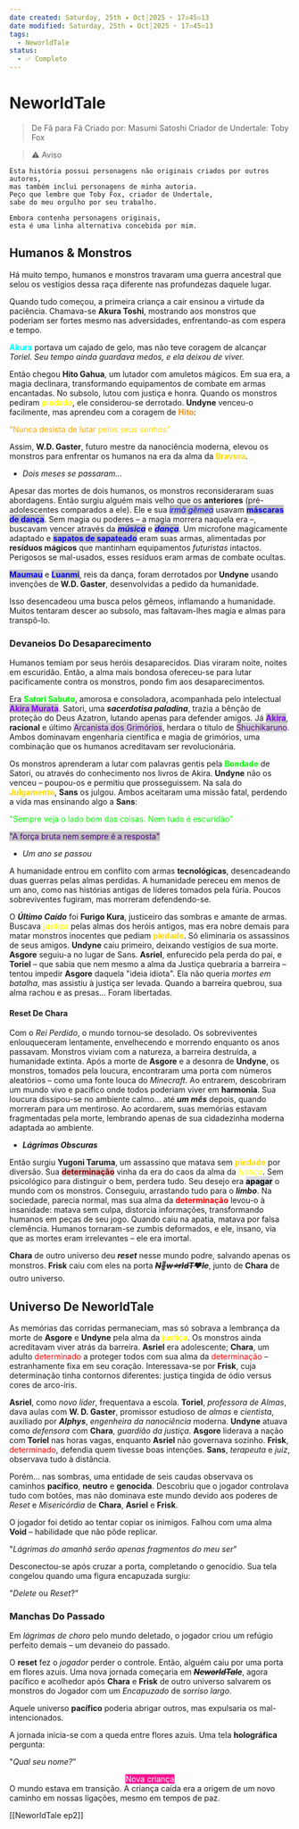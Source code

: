 ```yaml
---
date created: Saturday, 25th ✦ Oct┆2025 ➣ 17▫45▫13 
date modified: Saturday, 25th ✦ Oct┆2025 ➣ 17▫45▫13 
tags:
  - NeworldTale
status:
  - ✅ Completo
---
```


# NeworldTale
> De Fã para Fã
> Criado por: Masumi Satoshi
> Criador de Undertale: Toby Fox

> ⚠️ Aviso

```
Esta história possui personagens não originais criados por outros autores,
mas também inclui personagens de minha autoria. 
Peço que lembre que Toby Fox, criador de Undertale, 
sabe do meu orgulho por seu trabalho.

Embora contenha personagens originais,
esta é uma linha alternativa concebida por mim.
```
## Humanos & Monstros
Há muito tempo, humanos e monstros travaram uma guerra ancestral que selou os vestígios dessa raça diferente nas profundezas daquele lugar.

Quando tudo começou, a primeira criança a cair ensinou a virtude da paciência. Chamava-se **Akura Toshi**, mostrando aos monstros que poderiam ser fortes mesmo nas adversidades, enfrentando-as com espera e tempo.

<span style="color: rgb(0, 255, 255); font-weight: bold;">Akura</span> portava um cajado de gelo, mas não teve coragem de alcançar *Toriel. Seu tempo ainda guardava medos, e ela deixou de viver.*

Então chegou **Hito Gahua**, um lutador com amuletos mágicos. Em sua era, a magia declinara, transformando equipamentos de combate em armas encantadas. No subsolo, lutou com justiça e honra. Quando os monstros pediram <span style="color: rgb(255, 255, 0); font-weight: bold;">piedade</span>, ele considerou-se derrotado. **Undyne** venceu-o facilmente, mas aprendeu com a coragem de <span style="color: rgb(255, 140, 0); font-weight: bold;">Hito</span>:

<span style="color:rgb(255,165,0)">"Nunca desista de lutar</span> <span style="color:rgb(255,215,0)">pelos seus sonhos”</span>

Assim, **W.D. Gaster**, futuro mestre da nanociência moderna, elevou os monstros para enfrentar os humanos na era da alma da <span style="color: rgb(255,215,0); font-weight: bold;">Bravura</span>.

- *Dois meses se passaram...*

Apesar das mortes de dois humanos, os monstros reconsideraram suas abordagens. Então surgiu alguém mais velho que os **anteriores** (pré-adolescentes comparados a ele). Ele e sua <mark style="background-color: rgb(192,192,192);"><span style="color: rgb(0, 0, 255); font-style: italic;">irmã gêmea</span></mark> usavam <mark style="background-color: rgb(192,192,192);"><span style="color: rgb(0, 0, 255); font-weight: bold;">máscaras de dança</span></mark>. Sem magia ou poderes – a magia morrera naquela era –, buscavam vencer através da <mark style="background-color: rgb(192,192,192);"><span style="color: rgb(0, 0, 255);  font-weight: bold; font-style: italic;">música</span></mark> e <mark style="background-color: rgb(192,192,192);"><span style="color: rgb(0, 0, 255);  font-weight: bold; font-style: italic;">dança</span></mark>. Um microfone magicamente adaptado e <mark style="background-color: rgb(192,192,192);"><span style="color: rgb(0, 0, 255);  font-weight: bold;">sapatos de sapateado</span></mark> eram suas armas, alimentadas por **resíduos mágicos** que mantinham equipamentos *futuristas* intactos. Perigosos se mal-usados, esses resíduos eram armas de combate ocultas.

<mark style="background-color: rgb(192,192,192);"><span style="color: rgb(0, 0, 255); font-weight: bold;">Maumau</span></mark> e <mark style="background-color: rgb(192,192,192);"><span style="color: rgb(0, 0, 255); font-weight: bold;">Luanmi</span></mark>, reis da dança, foram derrotados por **Undyne** usando invenções de **W.D. Gaster**, desenvolvidas a pedido da humanidade.

Isso desencadeou uma busca pelos gêmeos, inflamando a humanidade. Muitos tentaram descer ao subsolo, mas faltavam-lhes magia e almas para transpô-lo.

### Devaneios Do Desaparecimento
Humanos temiam por seus heróis desaparecidos. Dias viraram noite, noites em escuridão. Então, a alma mais bondosa ofereceu-se para lutar pacificamente contra os monstros, pondo fim aos desaparecimentos.

Era <span style="color: rgb(0, 255, 0); font-weight: bold;">Satori Sabuto</span>, amorosa e consoladora, acompanhada pelo intelectual <mark style="background-color: rgb(192,192,192);"><span style="color: rgb(128, 0, 255); font-weight: bold;">Akira Murata</span></mark>. Satori, uma ***sacerdotisa paladina***, trazia a bênção de proteção do Deus Azatron, lutando apenas para defender amigos. Já <mark style="background-color: rgb(192,192,192);"><span style="font-weight:bold; color: rgb(128, 0, 255)">Akira</span></mark>, **racional** e último <mark style="background:#D3D3D3;"><span style="color:rgb(75,0,130)">Arcanista dos Grimórios</span></mark>, herdara o título de <mark style="background:#D3D3D3;"><span style="color:rgb(75,0,130)">Shuchikaruno</span></mark>. Ambos dominavam engenharia científica e magia de grimórios, uma combinação que os humanos acreditavam ser revolucionária.

Os monstros aprenderam a lutar com palavras gentis pela <span style="font-weight:bold; color:rgb(0, 255, 0)">Bondade</span> de Satori, ou através do conhecimento nos livros de Akira. **Undyne** não os venceu – poupou-os e permitiu que prosseguissem. Na sala do <span style="font-weight:bold; color:rgb(255,215,0)">Julgamento</span>, **Sans** os julgou. Ambos aceitaram uma missão fatal, perdendo a vida mas ensinando algo a **Sans**:

<span style="color:rgb(0, 255, 0)">"Sempre veja o lado bom das coisas. Nem tudo é escuridão"</span>

<mark style="background-color: rgb(192, 192, 192);"><span style="color:rgb(75,0,130)">"A força bruta nem sempre é a resposta"</span></mark>

- *Um ano se passou*

A humanidade entrou em conflito com armas **tecnológicas**, desencadeando duas guerras pelas almas perdidas. A humanidade pereceu em menos de um ano, como nas histórias antigas de líderes tomados pela fúria. Poucos sobreviventes fugiram, mas morreram defendendo-se.

O ***Último Caído*** foi **Furigo Kura**, justiceiro das sombras e amante de armas. Buscava <span style="font-weight:bold; color:rgb(255, 255, 0)">justiça</span> pelas almas dos heróis antigos, mas era nobre demais para matar monstros inocentes que pediam <span style="font-weight:bold; color: rgb(255,215,0)">piedade</span>. Só eliminaria os assassinos de seus amigos. **Undyne** caiu primeiro, deixando vestígios de sua morte. **Asgore** seguiu-a no lugar de Sans. **Asriel**, enfurecido pela perda do pai, e **Toriel** – que sabia que nem mesmo a alma da Justiça quebraria a barreira – tentou impedir **Asgore** daquela "ideia idiota". Ela não queria *mortes em batalha*, mas assistiu à justiça ser levada. Quando a barreira quebrou, sua alma rachou e as presas...
Foram libertadas.

#### Reset De Chara
Com o *Rei Perdido*, o mundo tornou-se desolado. Os sobreviventes enlouqueceram lentamente, envelhecendo e morrendo enquanto os anos passavam. Monstros viviam com a natureza, a barreira destruída, a humanidade extinta. Após a morte de **Asgore** e a desonra de **Undyne**, os monstros, tomados pela loucura, encontraram uma porta com números aleatórios – como uma fonte louca do *Minecraft*. Ao entrarem, descobriram um mundo vivo e pacífico onde todos poderiam viver em **harmonia**. Sua loucura dissipou-se no ambiente calmo... até ***um mês*** depois, quando morreram para um mentiroso. Ao acordarem, suas memórias estavam fragmentadas pela morte, lembrando apenas de sua cidadezinha moderna adaptada ao ambiente.

- ***Lágrimas Obscuras***

Então surgiu **Yugoni Taruma**, um assassino que matava sem <span style="font-weight:bold; color:rgb(255,215,0)">piedade</span> por diversão. Sua <mark style="background: #D3D3D3;"><span style="font-weight:bold; color:rgb(139,0,0)">determinação</span></mark> vinha da era do caos da alma da <span style="font-style:italic; color: rgb(255, 255, 0)">justiça</span>. Sem psicológico para distinguir o bem, perdera tudo. Seu desejo era <mark style="background: #CACFD9A6;"><span style="font-weight:bold; color:rgb(0, 0, 0)">apagar</span></mark> o mundo com os monstros. Conseguiu, arrastando tudo para o ***limbo***. Na sociedade, parecia normal, mas sua alma da <span style="font-weight:bold; color:rgb(255, 0, 0);">determinação</span> levou-o à insanidade: matava sem culpa, distorcia informações, transformando humanos em peças de seu jogo. Quando caiu na apatia, matava por falsa clemência. Humanos tornaram-se zumbis deformados, e ele, insano, via que as mortes eram irrelevantes – ele era imortal.

**Chara** de outro universo deu ***reset*** nesse mundo podre, salvando apenas os monstros. **Frisk** caiu com eles na porta **~~*N💠w⭐rldT❤️le*~~**, junto de **Chara** de outro universo.

## Universo De NeworldTale
As memórias das corridas permaneciam, mas só sobrava a lembrança da morte de **Asgore** e **Undyne** pela alma da <span style="font-weight:bold; color:rgb(255, 255, 0)">justiça</span>. Os monstros ainda acreditavam viver atrás da barreira. **Asriel** era adolescente; **Chara**, um adulto <span style="color:rgb(255, 0, 0)">determinado</span> a proteger todos com sua alma da <span style="color:rgb(255, 0, 0)">determinação</span> – estranhamente fixa em seu coração. Interessava-se por **Frisk**, cuja determinação tinha contornos diferentes: justiça tingida de ódio versus cores de arco-íris.

**Asriel**, como *novo líder*, frequentava a escola. **Toriel**, *professora de Almas*, dava aulas com **W. D. Gaster**, promissor estudioso de *almas* e *cientista*, auxiliado por ***Alphys***, *engenheira da nanociência* moderna. **Undyne** atuava como *defensora* com **Chara**, *guardião da justiça*. **Asgore** liderava a nação com **Toriel** nas horas vagas, enquanto **Asriel** não governava sozinho. **Frisk**, <span style="color:rgb(255, 0, 0)">determinado</span>, defendia quem tivesse boas intenções. **Sans**, *terapeuta* e *juiz*, observava tudo à distância.

Porém... nas sombras, uma entidade de seis caudas observava os caminhos **pacífico**, **neutro** e **genocida**. Descobriu que o jogador controlava tudo com botões, mas não dominava este mundo devido aos poderes de *Reset* e *Misericórdia* de **Chara**, **Asriel** e **Frisk**.

O jogador foi detido ao tentar copiar os inimigos. Falhou com uma alma **Void** – habilidade que não pôde replicar.

"*Lágrimas do amanhã serão apenas fragmentos do meu ser*"

Desconectou-se após cruzar a porta, completando o genocídio. Sua tela congelou quando uma figura encapuzada surgiu:

"*Delete* ou *Reset*?”

### Manchas Do Passado
Em *lágrimas de choro* pelo mundo deletado, o jogador criou um refúgio perfeito demais – um devaneio do passado.

O **reset** fez o *jogador* perder o controle. Então, alguém caiu por uma porta em flores azuis.
Uma nova jornada começaria em ~~***NeworldTale***~~, agora pacífico e acolhedor após **Chara** e **Frisk** de outro universo salvarem os monstros do Jogador com um *Encapuzado* de *sorriso largo*.

Aquele universo **pacífico** poderia abrigar outros, mas expulsaria os mal-intencionados.

A jornada inicia-se com a queda entre flores azuis. Uma tela **holográfica** pergunta:

"*Qual seu nome?*”

<center>
<mark style="background-color: rgb(255,20,147)"><span style="color: rgb(255, 255, 255)">Nova criança</span></mark>
</center>
O mundo estava em transição. A criança caída era a origem de um novo caminho em nossas ligações, mesmo em tempos de paz.

[[NeworldTale ep2]]